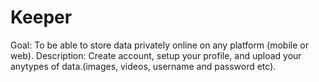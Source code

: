# Keeper
Goal: To be able to store data privately online on any platform (mobile or web).
Description: Create account, setup your profile, and upload your anytypes of data.(images, videos, username and password etc).
